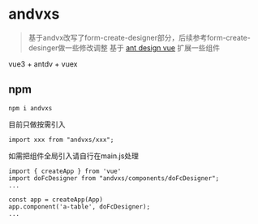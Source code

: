 #  andvxs
> 基于andvx改写了form-create-designer部分，后续参考form-create-desinger做一些修改调整
基于 [ant design vue](https://next.antdv.com/docs/vue/introduce-cn) 扩展一些组件

vue3 + antdv + vuex 


## npm
```
npm i andvxs
```

目前只做按需引入
```
import xxx from "andvxs/xxx";
```

如需把组件全局引入请自行在main.js处理
``` 
import { createApp } from 'vue'
import doFcDesigner from "andvxs/components/doFcDesigner";
...

const app = createApp(App)
app.component('a-table', doFcDesigner);
...
```

